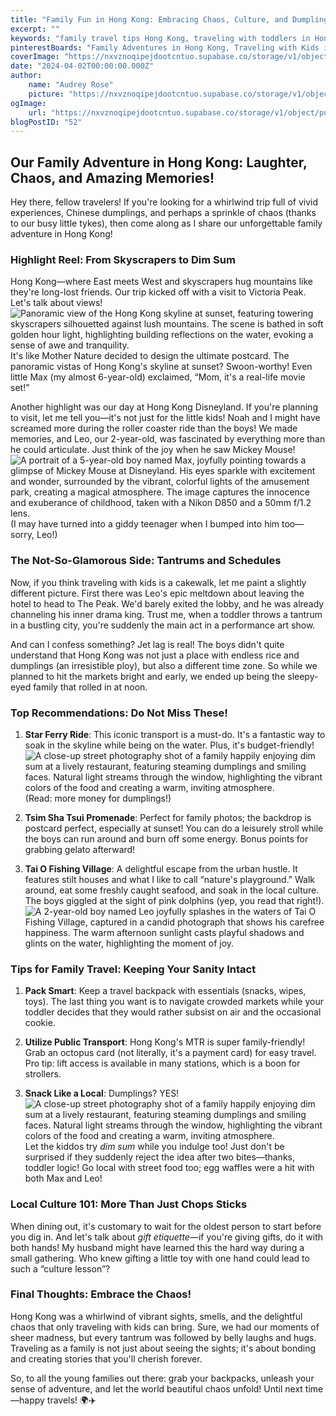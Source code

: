 ```yaml
---
title: "Family Fun in Hong Kong: Embracing Chaos, Culture, and Dumplings on Our Epic Adventure!"
excerpt: ""
keywords: "family travel tips Hong Kong, traveling with toddlers in Hong Kong, best family activities in Hong Kong, Hong Kong Disneyland tips, things to do with kids in Hong Kong, family-friendly attractions Hong Kong, Hong Kong travel itinerary for families, how to travel with kids, Hong Kong travel guide for families, must-see places in Hong Kong, kids activities Hong Kong, family-friendly dining in Hong Kong, local culture in Hong Kong, Hong Kong public transport for families, packing tips for family travel, family adventure in Hong Kong, visiting Hong Kong with children, Hong Kong food for kids, fun things to do in Hong Kong, family-friendly travel destinations, exploring Hong Kong with kids, Hong Kong dim sum for families"
pinterestBoards: "Family Adventures in Hong Kong, Traveling with Kids in Asia, Family Travel Inspiration, Exploring Hong Kong with Children"
coverImage: "https://nxvznoqipejdootcntuo.supabase.co/storage/v1/object/public/travel-blog-images/image_52_0.png"
date: "2024-04-02T00:00:00.000Z"
author:
    name: "Audrey Rose"
    picture: "https://nxvznoqipejdootcntuo.supabase.co/storage/v1/object/public/character-reference/audrey_avatar_square.png?t=2024-12-21T13%3A26%3A30.307Z"
ogImage:
    url: "https://nxvznoqipejdootcntuo.supabase.co/storage/v1/object/public/travel-blog-images/image_52_0.png"
blogPostID: "52"
---
```

    

## Our Family Adventure in Hong Kong: Laughter, Chaos, and Amazing Memories!

Hey there, fellow travelers! If you're looking for a whirlwind trip full of vivid experiences, Chinese dumplings, and perhaps a sprinkle of chaos (thanks to our busy little tykes), then come along as I share our unforgettable family adventure in Hong Kong!

### Highlight Reel: From Skyscrapers to Dim Sum

Hong Kong—where East meets West and skyscrapers hug mountains like they're long-lost friends. Our trip kicked off with a visit to Victoria Peak. Let's talk about views! ![Panoramic view of the Hong Kong skyline at sunset, featuring towering skyscrapers silhouetted against lush mountains. The scene is bathed in soft golden hour light, highlighting building reflections on the water, evoking a sense of awe and tranquility.](https://nxvznoqipejdootcntuo.supabase.co/storage/v1/object/public/travel-blog-images/image_52_0.png) It's like Mother Nature decided to design the ultimate postcard. The panoramic vistas of Hong Kong's skyline at sunset? Swoon-worthy! Even little Max (my almost 6-year-old) exclaimed, “Mom, it's a real-life movie set!”

Another highlight was our day at Hong Kong Disneyland. If you're planning to visit, let me tell you—it's not just for the little kids! Noah and I might have screamed more during the roller coaster ride than the boys! We made memories, and Leo, our 2-year-old, was fascinated by everything more than he could articulate. Just think of the joy when he saw Mickey Mouse! ![A portrait of a 5-year-old boy named Max, joyfully pointing towards a glimpse of Mickey Mouse at Disneyland. His eyes sparkle with excitement and wonder, surrounded by the vibrant, colorful lights of the amusement park, creating a magical atmosphere. The image captures the innocence and exuberance of childhood, taken with a Nikon D850 and a 50mm f/1.2 lens.](https://nxvznoqipejdootcntuo.supabase.co/storage/v1/object/public/travel-blog-images/image_52_2.png) (I may have turned into a giddy teenager when I bumped into him too—sorry, Leo!)

### The Not-So-Glamorous Side: Tantrums and Schedules

Now, if you think traveling with kids is a cakewalk, let me paint a slightly different picture. First there was Leo's epic meltdown about leaving the hotel to head to The Peak. We'd barely exited the lobby, and he was already channeling his inner drama king. Trust me, when a toddler throws a tantrum in a bustling city, you're suddenly the main act in a performance art show.

And can I confess something? Jet lag is real! The boys didn't quite understand that Hong Kong was not just a place with endless rice and dumplings (an irresistible ploy), but also a different time zone. So while we planned to hit the markets bright and early, we ended up being the sleepy-eyed family that rolled in at noon. 

### Top Recommendations: Do Not Miss These!

1. **Star Ferry Ride**: This iconic transport is a must-do. It's a fantastic way to soak in the skyline while being on the water. Plus, it's budget-friendly! ![A close-up street photography shot of a family happily enjoying dim sum at a lively restaurant, featuring steaming dumplings and smiling faces. Natural light streams through the window, highlighting the vibrant colors of the food and creating a warm, inviting atmosphere.](https://nxvznoqipejdootcntuo.supabase.co/storage/v1/object/public/travel-blog-images/image_52_1.png) (Read: more money for dumplings!)

2. **Tsim Sha Tsui Promenade**: Perfect for family photos; the backdrop is postcard perfect, especially at sunset! You can do a leisurely stroll while the boys can run around and burn off some energy. Bonus points for grabbing gelato afterward!

3. **Tai O Fishing Village**: A delightful escape from the urban hustle. It features stilt houses and what I like to call “nature's playground." Walk around, eat some freshly caught seafood, and soak in the local culture. The boys giggled at the sight of pink dolphins (yep, you read that right!). ![A 2-year-old boy named Leo joyfully splashes in the waters of Tai O Fishing Village, captured in a candid photograph that shows his carefree happiness. The warm afternoon sunlight casts playful shadows and glints on the water, highlighting the moment of joy.](https://nxvznoqipejdootcntuo.supabase.co/storage/v1/object/public/travel-blog-images/image_52_3.png)

### Tips for Family Travel: Keeping Your Sanity Intact

1. **Pack Smart**: Keep a travel backpack with essentials (snacks, wipes, toys). The last thing you want is to navigate crowded markets while your toddler decides that they would rather subsist on air and the occasional cookie.

2. **Utilize Public Transport**: Hong Kong's MTR is super family-friendly! Grab an octopus card (not literally, it's a payment card) for easy travel. Pro tip: lift access is available in many stations, which is a boon for strollers.

3. **Snack Like a Local**: Dumplings? YES! ![A close-up street photography shot of a family happily enjoying dim sum at a lively restaurant, featuring steaming dumplings and smiling faces. Natural light streams through the window, highlighting the vibrant colors of the food and creating a warm, inviting atmosphere.](https://nxvznoqipejdootcntuo.supabase.co/storage/v1/object/public/travel-blog-images/image_52_1.png) Let the kiddos try *dim sum* while you indulge too! Just don't be surprised if they suddenly reject the idea after two bites—thanks, toddler logic! Go local with street food too; egg waffles were a hit with both Max and Leo!

### Local Culture 101: More Than Just Chops Sticks

When dining out, it's customary to wait for the oldest person to start before you dig in. And let's talk about *gift etiquette*—if you're giving gifts, do it with both hands! My husband might have learned this the hard way during a small gathering. Who knew gifting a little toy with one hand could lead to such a “culture lesson”?

### Final Thoughts: Embrace the Chaos!

Hong Kong was a whirlwind of vibrant sights, smells, and the delightful chaos that only traveling with kids can bring. Sure, we had our moments of sheer madness, but every tantrum was followed by belly laughs and hugs. Traveling as a family is not just about seeing the sights; it's about bonding and creating stories that you'll cherish forever.

So, to all the young families out there: grab your backpacks, unleash your sense of adventure, and let the world beautiful chaos unfold! Until next time—happy travels! 🌍✈️